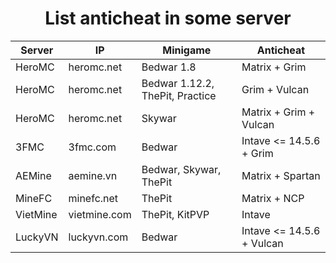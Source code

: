 <div align="center">
  <h1>List anticheat in some server</h1>
</div>


| Server   |     IP       |             Minigame              |   Anticheat                   |
|----------|--------------|-----------------------------------|-------------------------------|
| HeroMC   | heromc.net   | Bedwar 1.8                        | Matrix + Grim                 |
| HeroMC   | heromc.net   | Bedwar 1.12.2, ThePit, Practice   | Grim + Vulcan                 |
| HeroMC   | heromc.net   | Skywar                            | Matrix + Grim + Vulcan        |
| 3FMC     | 3fmc.com     | Bedwar                            | Intave <= 14.5.6 + Grim       |
| AEMine   | aemine.vn    | Bedwar, Skywar, ThePit            | Matrix + Spartan              |
| MineFC   | minefc.net   | ThePit                            | Matrix + NCP                  |
| VietMine | vietmine.com | ThePit, KitPVP                    | Intave                        |
| LuckyVN  | luckyvn.com  | Bedwar                            | Intave <= 14.5.6 + Vulcan     |
